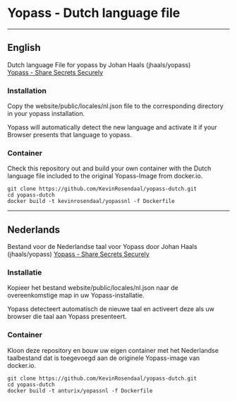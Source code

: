 
# Yopass - Dutch language file

---
## English
Dutch language File for yopass by Johan Haals (jhaals/yopass)   
[Yopass - Share Secrets Securely](https://github.com/jhaals/yopass)

### Installation

Copy the website/public/locales/nl.json file to the corresponding directory in your yopass installation.

Yopass will automatically detect the new language and activate it if your Browser presents that language to yopass.

### Container

Check this repository out and build your own container with the Dutch language file included to the original Yopass-Image from docker.io.

```
git clone https://github.com/KevinRosendaal/yopass-dutch.git
cd yopass-dutch
docker build -t kevinrosendaal/yopassnl -f Dockerfile
```

---
## Nederlands

Bestand voor de Nederlandse taal voor Yopass door Johan Haals (jhaals/yopass)
[Yopass - Share Secrets Securely](https://github.com/jhaals/yopass)

### Installatie

Kopieer het bestand website/public/locales/nl.json naar de overeenkomstige map in uw Yopass-installatie.

Yopass detecteert automatisch de nieuwe taal en activeert deze als uw browser die taal aan Yopass presenteert.

### Container

Kloon deze repository en bouw uw eigen container met het Nederlandse taalbestand dat is toegevoegd aan de originele Yopass-image van docker.io.

```
git clone https://github.com/KevinRosendaal/yopass-dutch.git
cd yopass-dutch
docker build -t anturix/yopassnl -f Dockerfile
```
